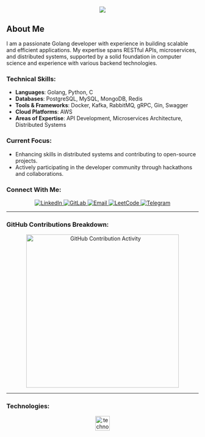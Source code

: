<h1 align="center">
  <a href="https://git.io/typing-svg">
    <img src="https://readme-typing-svg.herokuapp.com/?lines=Hi+there!+👋;I+am+Javohir+Xasanov&amp;center=true&amp;size=30">
  </a>
</h1>

## About Me

I am a passionate Golang developer with experience in building scalable and efficient applications. My expertise spans RESTful APIs, microservices, and distributed systems, supported by a solid foundation in computer science and experience with various backend technologies.

### Technical Skills:
- **Languages**: Golang, Python, C
- **Databases**: PostgreSQL, MySQL, MongoDB, Redis
- **Tools & Frameworks**: Docker, Kafka, RabbitMQ, gRPC, Gin, Swagger
- **Cloud Platforms**: AWS
- **Areas of Expertise**: API Development, Microservices Architecture, Distributed Systems

### Current Focus:
- Enhancing skills in distributed systems and contributing to open-source projects.
- Actively participating in the developer community through hackathons and collaborations.

### Connect With Me:
<p align="center">
    <a href="https://www.linkedin.com/in/javohir-xasanov" target="_blank">
        <img src="https://img.shields.io/badge/-Linkedin-0e76a8?style=for-the-badge&logo=Linkedin&logoColor=white" alt="LinkedIn" />
    </a>
    <a href="https://gitlab.com/Javokhdev" target="_blank">
        <img src="https://img.shields.io/badge/-Gitlab-fe7f09?style=for-the-badge&logo=gitlab&logoColor=white" alt="GitLab" />
    </a>
    <a href="mailto:javokhdev@gmail.com" target="_blank">
        <img src="https://img.shields.io/badge/-Gmail-EA4335?style=for-the-badge&logo=gmail&logoColor=white" alt="Email" />
    </a>
    <a href="https://leetcode.com/u/Javohir_hasanov/" target="_blank">
        <img src="https://img.shields.io/badge/LeetCode-FFA116?style=for-the-badge&logo=leetCode&logoColor=black" alt="LeetCode" />
    </a>
    <a href="https://t.me/javohir_khasanov" target="_blank">
        <img src="https://img.shields.io/badge/Telegram-26A5E4.svg?style=for-the-badge&logo=Telegram&logoColor=white" alt="Telegram" />
    </a>
</p>

---

### GitHub Contributions Breakdown:
<p align="center">
  <img src="https://github.com/username/repository/blob/main/path-to-radial-chart.png" alt="GitHub Contribution Activity" width="400" />
</p>

---

### Technologies:
<p align="center">
  <img src="https://skillicons.dev/icons?i=golang,py,c,docker,postgres,mysql,mongo,redis,kafka,rabbitmq,swagger,ubuntu,gin,grpc,aws" height="38" alt="technologies" />
</p>
